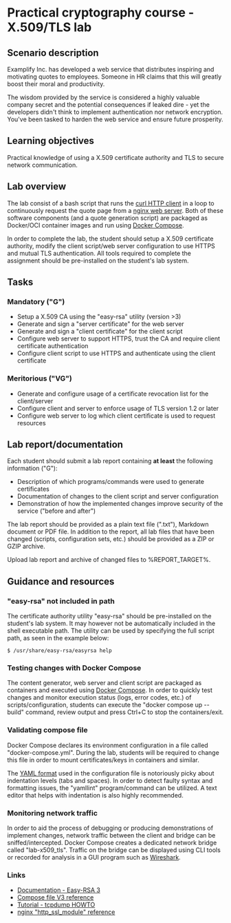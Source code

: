 <!--
SPDX-FileCopyrightText: © 2023 Menacit AB <foss@menacit.se>
SPDX-License-Identifier: CC-BY-SA-4.0
X-Context: Practical cryptography course - X.509/TLS lab
-->

# Practical cryptography course - X.509/TLS lab

## Scenario description
Examplify Inc. has developed a web service that distributes inspiring and motivating quotes to
employees. Someone in HR claims that this will greatly boost their moral and productivity.
  
The wisdom provided by the service is considered a highly valuable company secret and the
potential consequences if leaked dire - yet the developers didn't think to implement authentication
nor network encryption. You've been tasked to harden the web service and ensure future prosperity.


## Learning objectives
Practical knowledge of using a X.509 certificate authority and TLS to secure network communication.


## Lab overview
The lab consist of a bash script that runs the [curl HTTP client](https://curl.se/) in a loop to
continuously request the quote page from a [nginx web server](https://nginx.org/en/). Both of these
software components (and a quote generation script) are packaged as Docker/OCI container images and
run using [Docker Compose](https://docs.docker.com/get-started/08_using_compose/).  
  
In order to complete the lab, the student should setup a X.509 certificate authority, modify the
client script/web server configuration to use HTTPS and mutual TLS authentication. All tools
required to complete the assignment should be pre-installed on the student's lab system. 


## Tasks

### Mandatory ("G")
- Setup a X.509 CA using the "easy-rsa" utility (version >3)
- Generate and sign a "server certificate" for the web server
- Generate and sign a "client certificate" for the client script
- Configure web server to support HTTPS, trust the CA and require client certificate authentication
- Configure client script to use HTTPS and authenticate using the client certificate


### Meritorious ("VG")
- Generate and configure usage of a certificate revocation list for the client/server
- Configure client and server to enforce usage of TLS version 1.2 or later
- Configure web server to log which client certificate is used to request resources


## Lab report/documentation
Each student should submit a lab report containing **at least** the following information ("G"):
- Description of which programs/commands were used to generate certificates
- Documentation of changes to the client script and server configuration 
- Demonstration of how the implemented changes improve security of the service ("before and after")
  
The lab report should be provided as a plain text file (".txt"), Markdown document or PDF file.
In addition to the report, all lab files that have been changed (scripts, configuration sets, etc.)
should be provided as a ZIP or GZIP archive.  
  
Upload lab report and archive of changed files to %REPORT_TARGET%.


## Guidance and resources

### "easy-rsa" not included in path
The certificate authority utility "easy-rsa" should be pre-installed on the student's lab system.
It may however not be automatically included in the shell executable path. The utility can be used
by specifying the full script path, as seen in the example below:

```
$ /usr/share/easy-rsa/easyrsa help
```


### Testing changes with Docker Compose
The content generator, web server and client script are packaged as containers and executed using
[Docker Compose](https://docs.docker.com/get-started/08_using_compose/). In order to quickly test
changes and monitor execution status (logs, error codes, etc.) of scripts/configuration, students
can execute the "docker compose up --build" command, review output and press Ctrl+C to stop the
containers/exit.


### Validating compose file
Docker Compose declares its environment configuration in a file called "docker-compose.yml".
During the lab, students will be required to change this file in order to mount certificates/keys
in containers and similar.  
  
The [YAML format](https://en.wikipedia.org/wiki/YAML) used in the configuration file is notoriously
picky about indentation levels (tabs and spaces). In order to detect faulty syntax and formatting
issues, the "yamllint" program/command can be utilized. A text editor that helps with indentation
is also highly recommended.


### Monitoring network traffic
In order to aid the process of debugging or producing demonstrations of implement changes, network
traffic between the client and bridge can be sniffed/intercepted. Docker Compose creates a
dedicated network bridge called "lab-x509\_tls". Traffic on the bridge can be displayed using CLI
tools or recorded for analysis in a GUI program such as [Wireshark](https://www.wireshark.org/).


### Links
- [Documentation - Easy-RSA 3](https://easy-rsa.readthedocs.io/en/latest/)
- [Compose file V3 reference](https://docs.docker.com/compose/compose-file/compose-file-v3/)
- [Tutorial - tcpdump HOWTO](https://danielmiessler.com/study/tcpdump/)
- [nginx "http\_ssl\_module" reference](https://nginx.org/en/docs/http/ngx_http_ssl_module.html)
